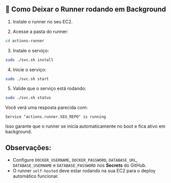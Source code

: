 ## 🏃 Como Deixar o Runner rodando em Background

1. Instale o runner no seu EC2.

2. Acesse a pasta do runner:

```bash
cd actions-runner
```

3. Instale o serviço:

```bash
sudo ./svc.sh install
```

4. Inicie o serviço:

```bash
sudo ./svc.sh start
```

5. Valide que o serviço está rodando:

```bash
sudo ./svc.sh status
```

Você verá uma resposta parecida com:

```
Service "actions.runner.SEU_REPO" is running
```

Isso garante que o runner se inicia automaticamente no boot e fica ativo em background.

## Observações:
- Configure `DOCKER_USERNAME`, `DOCKER_PASSWORD`, `DATABASE_URL`, `DATABASE_USERNAME` e `DATABASE_PASSWORD` nos **Secrets** do GitHub.
- O runner `self-hosted` deve estar rodando na sua EC2 para o deploy automático funcionar.
